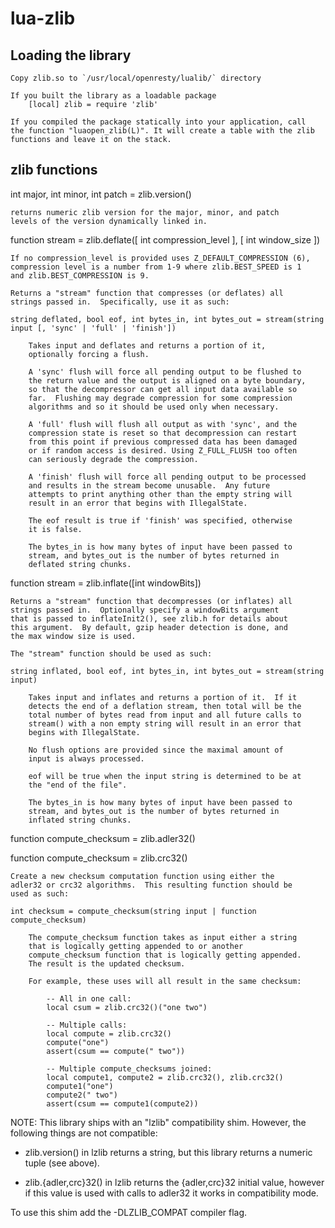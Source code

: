 # lua-zlib

## Loading the library

    Copy zlib.so to `/usr/local/openresty/lualib/` directory

    If you built the library as a loadable package
        [local] zlib = require 'zlib'

    If you compiled the package statically into your application, call
    the function "luaopen_zlib(L)". It will create a table with the zlib
    functions and leave it on the stack.

## zlib functions
int major, int minor, int patch = zlib.version()

    returns numeric zlib version for the major, minor, and patch
    levels of the version dynamically linked in.

function stream = zlib.deflate([ int compression_level ], [ int window_size ])

    If no compression_level is provided uses Z_DEFAULT_COMPRESSION (6),
    compression level is a number from 1-9 where zlib.BEST_SPEED is 1
    and zlib.BEST_COMPRESSION is 9.

    Returns a "stream" function that compresses (or deflates) all
    strings passed in.  Specifically, use it as such:

    string deflated, bool eof, int bytes_in, int bytes_out = stream(string input [, 'sync' | 'full' | 'finish'])

        Takes input and deflates and returns a portion of it,
        optionally forcing a flush.

        A 'sync' flush will force all pending output to be flushed to
        the return value and the output is aligned on a byte boundary,
        so that the decompressor can get all input data available so
        far.  Flushing may degrade compression for some compression
        algorithms and so it should be used only when necessary.

        A 'full' flush will flush all output as with 'sync', and the
        compression state is reset so that decompression can restart
        from this point if previous compressed data has been damaged
        or if random access is desired. Using Z_FULL_FLUSH too often
        can seriously degrade the compression. 

        A 'finish' flush will force all pending output to be processed
        and results in the stream become unusable.  Any future
        attempts to print anything other than the empty string will
        result in an error that begins with IllegalState.

        The eof result is true if 'finish' was specified, otherwise
        it is false.

        The bytes_in is how many bytes of input have been passed to
        stream, and bytes_out is the number of bytes returned in
        deflated string chunks.

function stream = zlib.inflate([int windowBits])

    Returns a "stream" function that decompresses (or inflates) all
    strings passed in.  Optionally specify a windowBits argument
    that is passed to inflateInit2(), see zlib.h for details about
    this argument.  By default, gzip header detection is done, and
    the max window size is used.

    The "stream" function should be used as such:

    string inflated, bool eof, int bytes_in, int bytes_out = stream(string input)

        Takes input and inflates and returns a portion of it.  If it
        detects the end of a deflation stream, then total will be the
        total number of bytes read from input and all future calls to
        stream() with a non empty string will result in an error that
        begins with IllegalState.

        No flush options are provided since the maximal amount of
        input is always processed.

        eof will be true when the input string is determined to be at
        the "end of the file".

        The bytes_in is how many bytes of input have been passed to
        stream, and bytes_out is the number of bytes returned in
        inflated string chunks.


function compute_checksum = zlib.adler32()

function compute_checksum = zlib.crc32()

    Create a new checksum computation function using either the
    adler32 or crc32 algorithms.  This resulting function should be
    used as such:

    int checksum = compute_checksum(string input | function compute_checksum)

        The compute_checksum function takes as input either a string
        that is logically getting appended to or another
        compute_checksum function that is logically getting appended.
        The result is the updated checksum.

        For example, these uses will all result in the same checksum:

            -- All in one call:
            local csum = zlib.crc32()("one two")

            -- Multiple calls:
            local compute = zlib.crc32()
            compute("one")
            assert(csum == compute(" two"))

            -- Multiple compute_checksums joined:
            local compute1, compute2 = zlib.crc32(), zlib.crc32()
            compute1("one")
            compute2(" two")
            assert(csum == compute1(compute2))

NOTE: This library ships with an "lzlib" compatibility shim. However, the
following things are not compatible:

 * zlib.version() in lzlib returns a string, but this library returns a
   numeric tuple (see above).

 * zlib.{adler,crc}32() in lzlib returns the {adler,crc}32 initial value,
   however if this value is used with calls to adler32 it works in
   compatibility mode.

To use this shim add the -DLZLIB_COMPAT compiler flag.